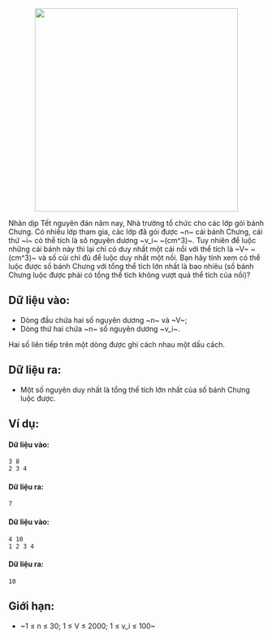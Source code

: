<center><img src="CHUNGCAKE.jpg" width=400px></center>

Nhân dịp Tết nguyên đán năm nay, Nhà trường tổ chức cho các lớp gói bánh Chưng. Có nhiều lớp tham gia, các lớp đã gói được ~n~ cái bánh Chưng, cái thứ ~i~ có thể tích là sô nguyên dương ~v_i~ ~(cm^3)~. Tuy nhiên để luộc những cái bánh này thì lại chỉ có duy nhất một cái nồi với thể tích là ~V~ ~(cm^3)~ và số củi chỉ đủ để luộc duy nhất một nồi. Bạn hãy tính xem có thể luộc được số bánh Chưng với tổng thể tích lớn nhất là bao nhiêu (số bánh Chưng luộc được phải có tổng thể tích không vượt quá thể tích của nồi)?

## Dữ liệu vào:
- Dòng đầu chứa hai số nguyên dương ~n~ và ~V~;
- Dòng thứ hai chứa ~n~ số nguyên dương ~v_i~.

Hai số liên tiếp trên một dòng được ghi cách nhau một dấu cách.

## Dữ liệu ra:
- Một số nguyên duy nhất là tổng thể tích lớn nhất của số bánh Chưng luộc được.

## Ví dụ:
#### Dữ liệu vào:
```
3 8
2 3 4
```

#### Dữ liệu ra:
```
7
```

#### Dữ liệu vào:
```
4 10
1 2 3 4
```

#### Dữ liệu ra:
```
10
```

## Giới hạn:
- ~1 ≤ n ≤ 30; 1 ≤ V ≤ 2000; 1 ≤ v_i ≤ 100~